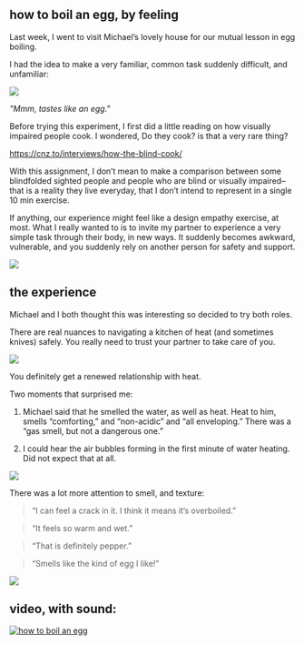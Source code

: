 ## how to boil an egg, by feeling

Last week, I went to visit Michael’s lovely house for our mutual lesson in egg boiling.

I had the idea to make a very familiar, common task suddenly difficult, and unfamiliar:

![](https://78.media.tumblr.com/9e974fb3b64ce5fad737661eb42c1fa9/tumblr_inline_p4n2i3Ci2Q1qfq6v6_540.gif)

_"Mmm, tastes like an egg."_

Before trying this experiment, I first did a little reading on how visually impaired people cook. I wondered, Do they cook? is that a very rare thing?

https://cnz.to/interviews/how-the-blind-cook/

With this assignment, I don’t mean to make a comparison between some blindfolded sighted people and people who are blind or visually impaired– that is a reality they live everyday, that I don’t intend to represent in a single 10 min exercise.

If anything, our experience might feel like a design empathy exercise, at most. What I really wanted to is to invite my partner to experience a very simple task through their body, in new ways. It suddenly becomes awkward, vulnerable, and you suddenly rely on another person for safety and support. 

![](https://78.media.tumblr.com/d72513f647f3983ac797706f961d7b8d/tumblr_inline_p4n3poOCL01qfq6v6_540.jpg)

## the experience

Michael and I both thought this was interesting so decided to try both roles.

There are real nuances to navigating a kitchen of heat (and sometimes knives) safely. You really need to trust your partner to take care of you.

![](https://78.media.tumblr.com/6156129e342fec9c4b3bf95ee78caff6/tumblr_inline_p4n2teOnWm1qfq6v6_540.gif)

You definitely get a renewed relationship with heat.

Two moments that surprised me:

1. Michael said that he smelled the water, as well as heat. Heat to him, smells “comforting,” and “non-acidic” and “all enveloping.” There was a “gas smell, but not a dangerous one.”

2. I could hear the air bubbles forming in the first minute of water heating. Did not expect that at all.

![](https://78.media.tumblr.com/c7ada434e67016225e46a9fa1aaa5518/tumblr_inline_p4n2ufIhhK1qfq6v6_540.png)

There was a lot more attention to smell, and texture:

> “I can feel a crack in it. I think it means it’s overboiled.”

> “It feels so warm and wet.”

> “That is definitely pepper.”

> “Smells like the kind of egg I like!”

![](https://78.media.tumblr.com/915d15bd6d1c6158998e56deebf05a90/tumblr_inline_p4n2n50xhi1qfq6v6_540.gif)

## video, with sound:
[![how to boil an egg](https://78.media.tumblr.com/16ba1d1540db682b79e62d19df0deba3/tumblr_inline_p4n37qkJOT1qfq6v6_540.png)](https://vimeo.com/257207644)
